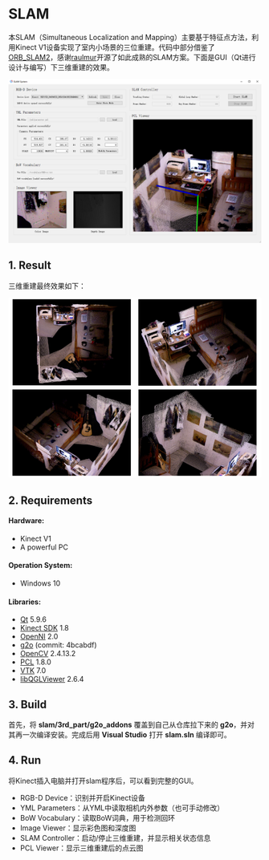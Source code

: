 # **SLAM**

本SLAM（Simultaneous Localization and Mapping）主要基于特征点方法，利用Kinect V1设备实现了室内小场景的三位重建。代码中部分借鉴了[ORB_SLAM2](https://github.com/raulmur/ORB_SLAM2.git)，感谢[raulmur](<https://github.com/raulmur>)开源了如此成熟的SLAM方案。下面是GUI（Qt进行设计与编写）下三维重建的效果。

![](./images/overview.png)

## 1. Result

三维重建最终效果如下：

![](./images/result.png)

## 2. Requirements

#### Hardware:

- Kinect V1
- A powerful PC

#### Operation System:

- Windows 10

#### Libraries:

- [Qt](https://www.qt.io/) 5.9.6
- [Kinect SDK](https://developer.microsoft.com/en-us/windows/kinect) 1.8
- [OpenNI](https://structure.io/openni) 2.0
- [g2o](https://github.com/RainerKuemmerle/g2o) (commit: 4bcabdf)
- [OpenCV](https://github.com/opencv/opencv) 2.4.13.2
- [PCL](https://github.com/PointCloudLibrary/pcl) 1.8.0
- [VTK](https://github.com/Kitware/VTK) 7.0
- [libQGLViewer](https://github.com/GillesDebunne/libQGLViewer) 2.6.4

## 3. Build

首先，将 **slam/3rd_part/g2o_addons** 覆盖到自己从仓库拉下来的 **g2o**，并对其再一次编译安装。完成后用 **Visual Studio** 打开 **slam.sln** 编译即可。

## 4. Run

将Kinect插入电脑并打开slam程序后，可以看到完整的GUI。

- RGB-D Device：识别并开启Kinect设备
- YML Parameters：从YML中读取相机内外参数（也可手动修改）
- BoW Vocabulary：读取BoW词典，用于检测回环
- Image Viewer：显示彩色图和深度图
- SLAM Controller：启动/停止三维重建，并显示相关状态信息
- PCL Viewer：显示三维重建后的点云图
